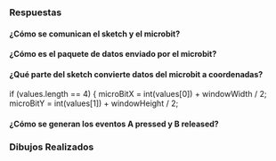 ### Respuestas

#### ¿Cómo se comunican el sketch y el microbit?

#### ¿Cómo es el paquete de datos enviado por el microbit?

#### ¿Qué parte del sketch convierte datos del microbit a coordenadas?

 if (values.length == 4) {
          microBitX = int(values[0]) + windowWidth / 2;
          microBitY = int(values[1]) + windowHeight / 2;



#### ¿Cómo se generan los eventos A pressed y B released?

### Dibujos Realizados
